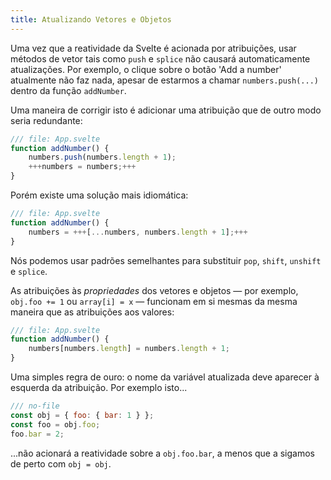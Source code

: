 ```yaml
---
title: Atualizando Vetores e Objetos
---
```


Uma vez que a reatividade da Svelte é acionada por atribuições, usar métodos de vetor tais como `push` e `splice` não causará automaticamente atualizações. Por exemplo, o clique sobre o botão 'Add a number' atualmente não faz nada, apesar de estarmos a chamar `numbers.push(...)` dentro da função `addNumber`.

Uma maneira de corrigir isto é adicionar uma atribuição que de outro modo seria redundante:

```js
/// file: App.svelte
function addNumber() {
	numbers.push(numbers.length + 1);
	+++numbers = numbers;+++
}
```

Porém existe uma solução mais idiomática:

```js
/// file: App.svelte
function addNumber() {
	numbers = +++[...numbers, numbers.length + 1];+++
}
```

Nós podemos usar padrões semelhantes para substituir `pop`, `shift`, `unshift` e `splice`.

As atribuições às _propriedades_ dos vetores e objetos — por exemplo, `obj.foo += 1` ou `array[i] = x` — funcionam em si mesmas da mesma maneira que as atribuições aos valores:

```js
/// file: App.svelte
function addNumber() {
	numbers[numbers.length] = numbers.length + 1;
}
```

Uma simples regra de ouro: o nome da variável atualizada deve aparecer à esquerda da atribuição. Por exemplo isto...

```js
/// no-file
const obj = { foo: { bar: 1 } };
const foo = obj.foo;
foo.bar = 2;
```

...não acionará a reatividade sobre a `obj.foo.bar`, a menos que a sigamos de perto com `obj = obj`.
